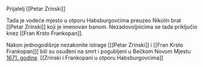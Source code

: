 Prijatelj [[Petar Zrinski]]

Tada je vodeće mjesto u otporu Habsburgovcima preuzeo Nikolin brat [[Petar Zrinski]] koji je imenovan banom. Nezadovoljnicima se tada priključio knez [[Fran Krsto Frankopan]].

Nakon jednogodišnje nezakonite istrage \[[[Petar Zrinski]] i [[Fran Krsto Frankopan]]] bili su osuđeni na smrt i pogubljeni u Bečkom Novom Mjestu <u>1671. godine</u>. [[Zrinski i Frankopani u otporu Habsburgovcima]]
